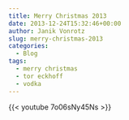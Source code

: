 ```yaml
---
title: Merry Christmas 2013
date: 2013-12-24T15:32:46+00:00
author: Janik Vonrotz
slug: merry-christmas-2013
categories:
  - Blog
tags:
  - merry christmas
  - tor eckhoff
  - vodka
---
```

{{< youtube 7o06sNy45Ns >}}